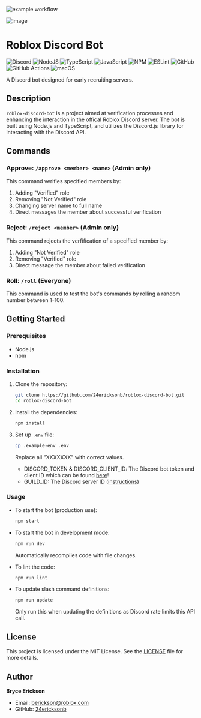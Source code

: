 ![example workflow](https://github.com/24ericksonb/roblox-discord-bot/actions/workflows/main.yml/badge.svg)

![image](https://github.com/24ericksonb/roblox-discord-bot/assets/72327129/4e30a17d-3774-4d54-b48e-82f923f11743)

# Roblox Discord Bot

![Discord](https://img.shields.io/badge/Discord-%235865F2.svg?style=for-the-badge&logo=discord&logoColor=white) ![NodeJS](https://img.shields.io/badge/node.js-6DA55F?style=for-the-badge&logo=node.js&logoColor=white) ![TypeScript](https://img.shields.io/badge/typescript-%23007ACC.svg?style=for-the-badge&logo=typescript&logoColor=white) ![JavaScript](https://img.shields.io/badge/javascript-%23323330.svg?style=for-the-badge&logo=javascript&logoColor=%23F7DF1E) ![NPM](https://img.shields.io/badge/NPM-%23CB3837.svg?style=for-the-badge&logo=npm&logoColor=white) ![ESLint](https://img.shields.io/badge/ESLint-4B3263?style=for-the-badge&logo=eslint&logoColor=white) ![GitHub](https://img.shields.io/badge/github-%23121011.svg?style=for-the-badge&logo=github&logoColor=white) ![GitHub Actions](https://img.shields.io/badge/github%20actions-%232671E5.svg?style=for-the-badge&logo=githubactions&logoColor=white) ![macOS](https://img.shields.io/badge/mac%20os-000000?style=for-the-badge&logo=macos&logoColor=F0F0F0)

A Discord bot designed for early recruiting servers.

## Description

`roblox-discord-bot` is a project aimed at verification processes and enhancing the interaction in the offical Roblox Discord server. The bot is built using Node.js and TypeScript, and utilizes the Discord.js library for interacting with the Discord API.

## Commands

### Approve: `/approve <member> <name>` (Admin only)

This command verifies specified members by:

1. Adding "Verified" role
2. Removing "Not Verified" role
3. Changing server name to full name
4. Direct messages the member about successful verification

### Reject: `/reject <member>` (Admin only)

This command rejects the verfification of a specified member by:

1. Adding "Not Verified" role
2. Removing "Verified" role
3. Direct message the member about failed verification

### Roll: `/roll` (Everyone)

This command is used to test the bot's commands by rolling a random number between 1-100.

## Getting Started

### Prerequisites

- Node.js
- npm

### Installation

1. Clone the repository:

    ```bash
    git clone https://github.com/24ericksonb/roblox-discord-bot.git
    cd roblox-discord-bot
    ```

2. Install the dependencies:

    ```bash
    npm install
    ```

3. Set up `.env` file:
    ```bash
    cp .example-env .env
    ```
    Replace all "XXXXXXX" with correct values.

    - DISCORD_TOKEN & DISCORD_CLIENT_ID: The Discord bot token and client ID which can be found [here](https://discord.com/developers/applications)!
    - GUILD_ID: The Discord server ID ([instructions](https://support.discord.com/hc/en-us/articles/206346498-Where-can-I-find-my-User-Server-Message-ID-#:~:text=Obtaining%20Server%20IDs%20%2D%20Mobile%20App,name%20and%20select%20Copy%20ID.))

### Usage

- To start the bot (production use):

    ```bash
    npm start
    ```

- To start the bot in development mode:

    ```bash
    npm run dev
    ```

    Automatically recompiles code with file changes.

- To lint the code:

    ```bash
    npm run lint
    ```

- To update slash command definitions:

    ```bash
    npm run update
    ```

    Only run this when updating the definitions as Discord rate limits this API call.

## License

This project is licensed under the MIT License. See the [LICENSE](LICENSE) file for more details.

## Author

**Bryce Erickson**

- Email: berickson@roblox.com
- GitHub: [24ericksonb](https://github.com/24ericksonb)
